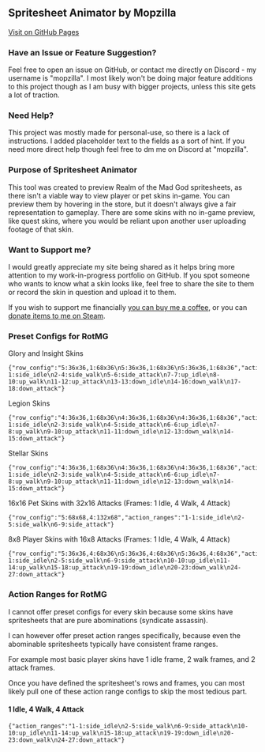 ## Spritesheet Animator by Mopzilla
[Visit on GitHub Pages](https://mopzilla.github.io/SpritesheetAnimator/)

### Have an Issue or Feature Suggestion?
Feel free to open an issue on GitHub, or contact me directly on Discord - my username is "mopzilla".
I most likely won't be doing major feature additions to this project though as I am busy with bigger projects, unless this site gets a lot of traction.

### Need Help?
This project was mostly made for personal-use, so there is a lack of instructions. I added placeholder text to the fields as a sort of hint. If you need more direct help though feel free to dm me on Discord at "mopzilla".

### Purpose of Spritesheet Animator
This tool was created to preview Realm of the Mad God spritesheets, as there isn't a viable way to view player or pet skins in-game. You can preview them by hovering in the store, but it doesn't always give a fair representation to gameplay. There are some skins with no in-game preview, like quest skins, where you would be reliant upon another user uploading footage of that skin.

### Want to Support me?
I would greatly appreciate my site being shared as it helps bring more attention to my work-in-progress portfolio on GitHub. If you spot someone who wants to know what a skin looks like, feel free to share the site to them or record the skin in question and upload it to them.

If you wish to support me financially [you can buy me a coffee](https://buymeacoffee.com/mopzilla), or you can [donate items to me on Steam](https://steamcommunity.com/tradeoffer/new/?partner=118170564&token=r085WqK9).

### Preset Configs for RotMG
Glory and Insight Skins
```
{"row_config":"5:36x36,1:68x36\n5:36x36,1:68x36\n5:36x36,1:68x36","action_ranges":"1-1:side_idle\n2-4:side_walk\n5-6:side_attack\n7-7:up_idle\n8-10:up_walk\n11-12:up_attack\n13-13:down_idle\n14-16:down_walk\n17-18:down_attack"}
```

Legion Skins
```
{"row_config":"4:36x36,1:68x36\n4:36x36,1:68x36\n4:36x36,1:68x36","action_ranges":"1-1:side_idle\n2-3:side_walk\n4-5:side_attack\n6-6:up_idle\n7-8:up_walk\n9-10:up_attack\n11-11:down_idle\n12-13:down_walk\n14-15:down_attack"}
```

Stellar Skins
```
{"row_config":"4:36x36,1:68x36\n4:36x36,1:68x36\n4:36x36,1:68x36","action_ranges":"1-1:side_idle\n2-3:side_walk\n4-5:side_attack\n6-6:up_idle\n7-8:up_walk\n9-10:up_attack\n11-11:down_idle\n12-13:down_walk\n14-15:down_attack"}
```

16x16 Pet Skins with 32x16 Attacks (Frames: 1 Idle, 4 Walk, 4 Attack)
```
{"row_config":"5:68x68,4:132x68","action_ranges":"1-1:side_idle\n2-5:side_walk\n6-9:side_attack"}
```

8x8 Player Skins with 16x8 Attacks (Frames: 1 Idle, 4 Walk, 4 Attack)
```
{"row_config":"5:36x36,4:68x36\n5:36x36,4:68x36\n5:36x36,4:68x36","action_ranges":"1-1:side_idle\n2-5:side_walk\n6-9:side_attack\n10-10:up_idle\n11-14:up_walk\n15-18:up_attack\n19-19:down_idle\n20-23:down_walk\n24-27:down_attack"}
```

### Action Ranges for RotMG
I cannot offer preset configs for every skin because some skins have spritesheets that are pure abominations (syndicate assassin).

I can however offer preset action ranges specifically, because even the abominable spritesheets typically have consistent frame ranges.

For example most basic player skins have 1 idle frame, 2 walk frames, and 2 attack frames.

Once you have defined the spritesheet's rows and frames, you can most likely pull one of these action range configs to skip the most tedious part.


#### 1 Idle, 4 Walk, 4 Attack
```
{"action_ranges":"1-1:side_idle\n2-5:side_walk\n6-9:side_attack\n10-10:up_idle\n11-14:up_walk\n15-18:up_attack\n19-19:down_idle\n20-23:down_walk\n24-27:down_attack"}
```
